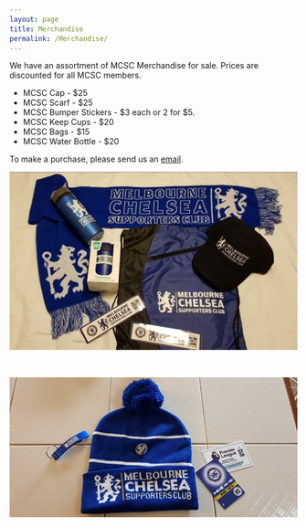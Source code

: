 ```yaml
---
layout: page
title: Merchandise
permalink: /Merchandise/
---
```


We have an assortment of MCSC Merchandise for sale. Prices are discounted for all MCSC members.

- MCSC Cap - $25
- MCSC Scarf - $25
- MCSC Bumper Stickers - $3 each or 2 for $5.
- MCSC Keep Cups - $20
- MCSC Bags - $15
- MCSC Water Bottle - $20

To make a purchase, please send us an [email](mailto:admin@melbournechelsea.com.au).

![MerchandiseOne](/assets/merchandise1.jpg)

<br>

![MerchandiseTwo](/assets/membershippack.jpg)
